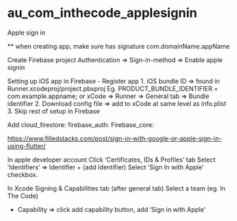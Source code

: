 # au_com_inthecode_applesignin

Apple sign in

** when creating app, make sure has signature com.domainName.appName

Create Firebase project
Authentication => Sign-in-method => Enable apple signin

Setting up iOS app in Firebase - Register app
1.
iOS bundle ID => found in Runner.xcodeproj/project.pbxproj
Eg. PRODUCT_BUNDLE_IDENTIFIER = com.example.appname;
or xCode => Runner => General tab => Bundle identifier
2.
Download config file => add to xCode at same level as info.plist
3.
Skip rest of setup in Firebase

Add
  cloud_firestore:
  firebase_auth:
  Firebase_core:

https://www.filledstacks.com/post/sign-in-with-google-or-apple-sign-in-using-flutter/

In apple developer account
Click ‘Certificates, IDs & Profiles’ tab
Select ‘Identifiers’ => Identifier + (add Identifier)
Select ‘Sign In with Apple’ checkbox.

In Xcode
Signing & Capabilities tab (after general tab)
Select a team (eg. In The Code)
+ Capability => click add capability button, add ‘Sign in with Apple’
